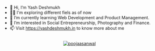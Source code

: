 - 👋 Hi, I’m Yash Deshmukh
- 🙌🏻 I'm exploring different fiels as of now
- 🌱 I’m currently learning Web Development and Product Management.
- 👀 I’m interested in Social Entrepreneurship, Photography and Finance.
- 📫 Visit https://yashdeshmukh.in to know more about me

<img src="https://komarev.com/ghpvc/?username=yashdeshmukh25&style=flat-square&color=blue" alt=""/>

<p align="center"> <a href="https://twitter.com/yashd_yd7" target="_blank"><img src="https://img.shields.io/twitter/follow/yashd_yd7?logo=twitter&style=for-the-badge" alt="poojaasanwal" /></a> </p>

<!-- ![Anurag's GitHub stats](https://github-readme-stats.vercel.app/api?username=yashdeshmukh25&hide=contribs,prs) -->
<!---
yashdeshmukh25/yashdeshmukh25 is a ✨ special ✨ repository because its `README.md` (this file) appears on your GitHub profile.
You can click the Preview link to take a look at your changes.
--->
